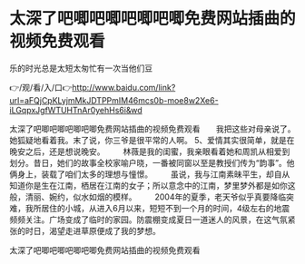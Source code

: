 # 太深了吧唧吧唧吧唧吧唧免费网站插曲的视频免费观看
乐的时光总是太短太匆忙有一次当他们豆

👉/观/看/入/口👉http://www.baidu.com/link?url=aFQjCpKLyjmMkJDTPPmIM46mcs0b-moe8w2Xe6-iLGqpxJgfWTUHTnAr0yehHs6i&wd

太深了吧唧吧唧吧唧吧唧免费网站插曲的视频免费观看　　我把这些对母亲说了。她狐疑地看着我。末了说，你三爷是很平常的人啊。
	5、爱情其实很简单，就是在晚安之后，还是想说晚安。
　　林薇是我的闺蜜，我亲眼看着她和周凯从相爱到划分。昔日，她们的故事全校家喻户晓，一番被同窗以至是教授们传为“韵事”。他俩身上，装载了咱们太多的理想与憧憬。
　　虽说，我与江南素昧平生，却自从知道你是生在江南，栖居在江南的女子；所以意念中的江南，梦里梦外都是如你这般，清丽、婉约，似水如烟的模样。
　　2004年的夏季，老天爷似乎真要降临突难，我所居住的小城，从进入6月以来，短短不到一个月的时间，4级左右的地震频频关注。广场变成了临时的家园。防震棚变成夏日一道迷人的风景，在这气氛紧张的时日，渴望走进草原便成了我的梦想。

太深了吧唧吧唧吧唧吧唧免费网站插曲的视频免费观看
